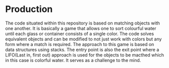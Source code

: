 # Production

The code situated within this repository is based on matching objects with one another. It is
basically a game that allows one to sort colourful water until each glass or container consists
of a single color. The code solves equivalent objects and can be modified to not just work with colors
but any form where a match is required. The approach to this game is based on data structures using 
stacks. The entry point is also the exit point where a LIFO(Last in, first out) approach is used
for the objects to be macthed which in this case is colorful water. It serves as a challenge to the mind.
